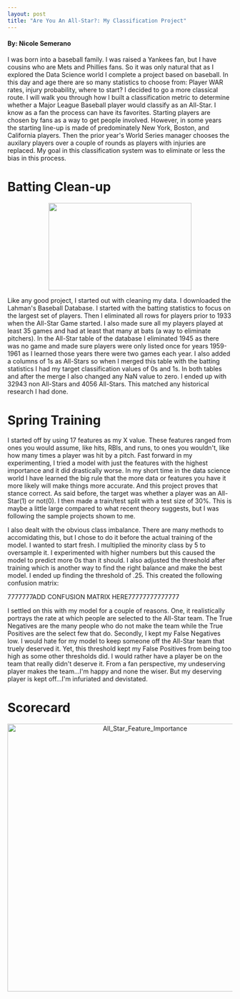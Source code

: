 ```yaml
---
layout: post
title: "Are You An All-Star?: My Classification Project"
---
```


#### By: Nicole Semerano

I was born into a baseball family.  I was raised a Yankees fan, but I have cousins who are Mets and Phillies fans.  So it was only natural that as I explored the Data Science world I complete a project based on baseball.  In this day and age there are so many statistics to choose from:  Player WAR rates, injury probability, where to start?  I decided to go a more classical route.  I will walk you through how I built a classification metric to determine whether a Major League Baseball player would classify as an All-Star.  I know as a fan the process can have its favorites.  Starting players are chosen by fans as a way to get people involved.  However, in some years the starting line-up is made of predominately New York, Boston, and California players.  Then the prior year's World Series manager chooses the auxilary players over a couple of rounds as players with injuries are replaced.  My goal in this classification system was to eliminate or less the bias in this process.   

# Batting Clean-up

<p align="center">
  <img width="320" height="196" src="https://upload.wikimedia.org/wikipedia/commons/thumb/5/5d/Home_Plate_Maintenance_-_Lakewood_%283927470101%29.jpg/320px-Home_Plate_Maintenance_-_Lakewood_%283927470101%29.jpg">
</p>

Like any good project, I started out with cleaning my data.  I downloaded the Lahman's Baseball Database.  I started with the batting statistics to focus on the largest set of players.  Then I eliminated all rows for players prior to 1933 when the All-Star Game started.  I also made sure all my players played at least 35 games and had at least that many at bats (a way to eliminate pitchers).  In the All-Star table of the database I eliminated 1945 as there was no game and made sure players were only listed once for years 1959-1961 as I learned those years there were two games each year.  I also added a columns of 1s as All-Stars so when I merged this table with the batting statistics I had my target classification values of 0s and 1s.  In both tables and after the merge I also changed any NaN value to zero.  I ended up with 32943 non All-Stars and 4056 All-Stars.  This matched any historical research I had done.

# Spring Training

I started off by using 17 features as my X value.  These features ranged from ones you would assume, like hits, RBIs, and runs, to ones you wouldn't, like how many times a player was hit by a pitch.  Fast forward in my experimenting, I tried a model with just the features with the highest importance and it did drastically worse.  In my short time in the data science world I have learned the big rule that the more data or features you have it more likely will make things more accurate.  And this project proves that stance correct.  As said before, the target was whether a player was an All-Star(1) or not(0).  I then made a train/test split with a test size of 30%.  This is maybe a little large compared to what recent theory suggests, but I was following the sample projects shown to me.  

I also dealt with the obvious class imbalance.  There are many methods to accomidating this, but I chose to do it before the actual training of the model.  I wanted to start fresh.  I multiplied the minority class by 5 to oversample it.  I experimented with higher numbers but this caused the model to predict more 0s than it should.  I also adjusted the threshold after training which is another way to find the right balance and make the best model.  I ended up finding the threshold of .25.  This created the following confusion matrix:

7777777ADD CONFUSION MATRIX HERE77777777777777

I settled on this with my model for a couple of reasons.  One, it realistically portrays the rate at which people are selected to the All-Star team.  The True Negatives are the many people who do not make the team while the True Positives are the select few that do.  Secondly, I kept my False Negatives low.  I would hate for my model to keep someone off the All-Star team that truely deserved it.  Yet, this threshold kept my False Positives from being too high as some other thresholds did.  I would rather have a player be on the team that really didn't deserve it.  From a fan perspective, my undeserving player makes the team...I'm happy and none the wiser.  But my deserving player is kept off...I'm infuriated and devistated.

# Scorecard
<div>
    <a href="https://plotly.com/~nicole.semerano/1/?share_key=52HVgknBtJDJ80qU5ftyXE" target="_blank" title="All_Star_Feature_Importance" style="display: block; text-align: center;"><img src="https://plotly.com/~nicole.semerano/1.png?share_key=52HVgknBtJDJ80qU5ftyXE" alt="All_Star_Feature_Importance" style="max-width: 100%;width: 600px;"  width="600" onerror="this.onerror=null;this.src='https://plotly.com/404.png';" /></a>
    <script data-plotly="nicole.semerano:1" src="https://plotly.com/embed.js" async></script>
</div>
